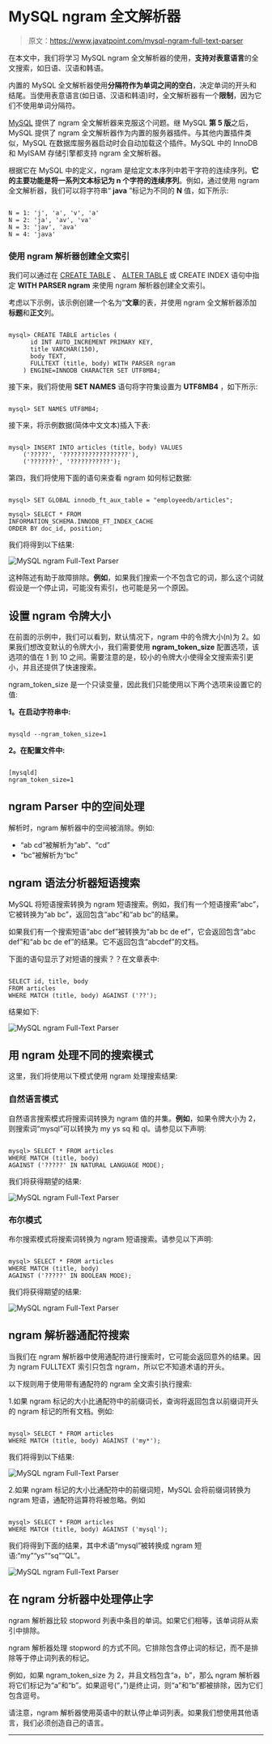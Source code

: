 # MySQL ngram 全文解析器

> 原文：<https://www.javatpoint.com/mysql-ngram-full-text-parser>

在本文中，我们将学习 MySQL ngram 全文解析器的使用，**支持对表意语言**的全文搜索，如日语、汉语和韩语。

内置的 MySQL 全文解析器使用**分隔符作为单词之间的空白**，决定单词的开头和结尾。当使用表意语言(如日语、汉语和韩语)时，全文解析器有一个**限制**，因为它们不使用单词分隔符。

[MySQL](https://www.javatpoint.com/mysql-tutorial) 提供了 ngram 全文解析器来克服这个问题。继 MySQL **第 5 版**之后，MySQL 提供了 ngram 全文解析器作为内置的服务器插件。与其他内置插件类似，MySQL 在数据库服务器启动时会自动加载这个插件。MySQL 中的 InnoDB 和 MyISAM 存储引擎都支持 ngram 全文解析器。

根据它在 MySQL 中的定义，ngram 是给定文本序列中若干字符的连续序列。**它的主要功能是将一系列文本标记为 n 个字符的连续序列**。例如，通过使用 ngram 全文解析器，我们可以将字符串“ **java** ”标记为不同的 **N** 值，如下所示:

```

N = 1: 'j', 'a', 'v', 'a'
N = 2: 'ja', 'av', 'va'
N = 3: 'jav', 'ava'
N = 4: 'java'

```

### 使用 ngram 解析器创建全文索引

我们可以通过在 [CREATE TABLE](https://www.javatpoint.com/mysql-create-table) 、 [ALTER TABLE](https://www.javatpoint.com/mysql-alter-table) 或 CREATE INDEX 语句中指定 **WITH PARSER ngram** 来使用 ngram 解析器创建全文索引。

考虑以下示例，该示例创建一个名为“**文章**的表，并使用 ngram 全文解析器添加**标题**和**正文**列。

```

mysql> CREATE TABLE articles (
      id INT AUTO_INCREMENT PRIMARY KEY,
      title VARCHAR(150),
      body TEXT,
      FULLTEXT (title, body) WITH PARSER ngram
    ) ENGINE=INNODB CHARACTER SET UTF8MB4;

```

接下来，我们将使用 **SET NAMES** 语句将字符集设置为 **UTF8MB4** ，如下所示:

```

mysql> SET NAMES UTF8MB4; 

```

接下来，将示例数据(简体中文文本)插入下表:

```

mysql> INSERT INTO articles (title, body) VALUES
    ('?????', '??????????????????'),
    ('???????', '???????????');

```

第四，我们将使用下面的语句来查看 ngram 如何标记数据:

```

mysql> SET GLOBAL innodb_ft_aux_table = "employeedb/articles";

mysql> SELECT * FROM 
INFORMATION_SCHEMA.INNODB_FT_INDEX_CACHE 
ORDER BY doc_id, position; 

```

我们将得到以下结果:

![MySQL ngram Full-Text Parser](img/e61a3103be1a8eae05d24d6d6d935d39.png)

这种陈述有助于故障排除。**例如**，如果我们搜索一个不包含它的词，那么这个词就假设是一个停止词，可能没有索引，也可能是另一个原因。

## 设置 ngram 令牌大小

在前面的示例中，我们可以看到，默认情况下，ngram 中的令牌大小(n)为 2。如果我们想改变默认的令牌大小，我们需要使用 **ngram_token_size** 配置选项，该选项的值在 1 到 10 之间。需要注意的是，较小的令牌大小使得全文搜索索引更小，并且还提供了快速搜索。

ngram_token_size 是一个只读变量，因此我们只能使用以下两个选项来设置它的值:

**1。在启动字符串中:**

```

mysqld --ngram_token_size=1

```

**2。在配置文件中:**

```

[mysqld]
ngram_token_size=1

```

## ngram Parser 中的空间处理

解析时，ngram 解析器中的空间被消除。例如:

*   “ab cd”被解析为“ab”、“cd”
*   “bc”被解析为“bc”

## ngram 语法分析器短语搜索

MySQL 将短语搜索转换为 ngram 短语搜索。例如，我们有一个短语搜索“abc”，它被转换为“ab bc”，返回包含“abc”和“ab bc”的结果。

如果我们有一个搜索短语“abc def”被转换为“ab bc de ef”，它会返回包含“abc def”和“ab bc de ef”的结果。它不返回包含“abcdef”的文档。

下面的语句显示了对短语的搜索？？在文章表中:

```

SELECT id, title, body
FROM articles
WHERE MATCH (title, body) AGAINST ('??');

```

结果如下:

![MySQL ngram Full-Text Parser](img/c784ec826ae4b368432ab8eeeac58264.png)

## 用 ngram 处理不同的搜索模式

这里，我们将使用以下模式使用 ngram 处理搜索结果:

### 自然语言模式

自然语言搜索模式将搜索词转换为 ngram 值的并集。**例如**，如果令牌大小为 2，则搜索词“mysql”可以转换为 my ys sq 和 ql。请参见以下声明:

```

mysql> SELECT * FROM articles 
WHERE MATCH (title, body) 
AGAINST ('?????' IN NATURAL LANGUAGE MODE);

```

我们将获得期望的结果:

![MySQL ngram Full-Text Parser](img/e1bb41397a39f17e749193b0e054215c.png)

### 布尔模式

布尔搜索模式将搜索词转换为 ngram 短语搜索。请参见以下声明:

```

mysql> SELECT * FROM articles 
WHERE MATCH (title, body) 
AGAINST ('?????' IN BOOLEAN MODE);

```

我们将获得期望的结果:

![MySQL ngram Full-Text Parser](img/167e59c102bcc868f120f856e4dee0db.png)

## ngram 解析器通配符搜索

当我们在 ngram 解析器中使用通配符进行搜索时，它可能会返回意外的结果。因为 ngram FULLTEXT 索引只包含 ngram，所以它不知道术语的开头。

以下规则用于使用带有通配符的 ngram 全文索引执行搜索:

1.如果 ngram 标记的大小比通配符中的前缀词长，查询将返回包含以前缀词开头的 ngram 标记的所有文档。例如:

```

mysql> SELECT * FROM articles
WHERE MATCH (title, body) AGAINST ('my*');

```

我们将得到以下结果:

![MySQL ngram Full-Text Parser](img/34cbf3ec4d0fcf25e65275641a35d6e2.png)

2.如果 ngram 标记的大小比通配符中的前缀词短，MySQL 会将前缀词转换为 ngram 短语，通配符运算符将被忽略。例如

```

mysql> SELECT * FROM articles
WHERE MATCH (title, body) AGAINST ('mysql');

```

我们将得到下面的结果，其中术语“mysql”被转换成 ngram 短语:“my”“ys”“sq”“QL”。

![MySQL ngram Full-Text Parser](img/51246b126467817c8401f38215939c26.png)

## 在 ngram 分析器中处理停止字

ngram 解析器比较 stopword 列表中条目的单词。如果它们相等，该单词将从索引中排除。

ngram 解析器处理 stopword 的方式不同。它排除包含停止词的标记，而不是排除等于停止词列表的标记。

例如，如果 ngram_token_size 为 2，并且文档包含“a，b”，那么 ngram 解析器将它们标记为“a”和“b”。如果逗号(“，”)是终止词，则“a”和“b”都被排除，因为它们包含逗号。

请注意，ngram 解析器使用英语中的默认停止单词列表。如果我们想使用其他语言，我们必须创造自己的语言。

* * *